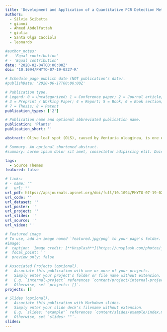 ```yaml
---
title: 'Development and Application of a Quantitative PCR Detection Method to Quantify *Venturia oleaginea* in Asymptomatic Olive (*Olea europaea*) Leaves'
authors:
  - Silvia Scibetta
  - gianni
  - Ahmed Abdelfattah
  - giulia
  - Santa Olga Cacciola
  - leonardo

#author_notes:
# - 'Equal contribution'
# - 'Equal contribution'
date: '2020-02-04T00:00:00Z'
doi: '10.1094/PHYTO-07-19-0227-R'

# Schedule page publish date (NOT publication's date).
#publishDate: '2020-06-17T00:00:00Z'

# Publication type.
# Legend: 0 = Uncategorized; 1 = Conference paper; 2 = Journal article;
# 3 = Preprint / Working Paper; 4 = Report; 5 = Book; 6 = Book section;
# 7 = Thesis; 8 = Patent
publication_types: ['2']

# Publication name and optional abbreviated publication name.
publication: 'Plants'
publication_short: ''

abstract: Olive leaf spot (OLS), caused by Venturia oleaginea, is one of the most common and serious diseases of olive trees in the Mediterranean region. Understanding the pathogen life cycle is important for the development of effective control strategies. Current knowledge is incomplete owing to a lack of effective detection methods. It is extremely difficult to culture V. oleaginea in vitro, so primers were designed to amplify and sequence the internal transcribed spacer ITS1-5.8S-ITS2 region of the fungus directly from infected olive leaves. Sanger sequencing indicated a unique ITS region present in the European strains screened, confirming the appropriateness of the target region for developing a quantitative PCR (qPCR) assay. Furthermore, high-throughput sequencing of the same region excluded the presence of other Venturia species in the olive phyllosphere. The qPCR assay proved very specific and sensitive, enabling the detection of approximately 26 copies of target DNA. The analysis of symptomless leaves during early stages of the epidemic from the end of winter through spring revealed a similar quantity of pathogen DNA regardless of the leaf growth stage. In contrast, the pathogen titer changed significantly during the season. Data indicated that leaf infections start earlier than expected over the season and very young leaves are as susceptible as adult leaves. These findings have important practical implications and suggest the need for improved scheduling of fungicide treatments. The qPCR assay represents a valuable tool providing quantitative results and enables detection of V. oleaginea in all olive organs, including those in which OLS cannot be studied using previously available methods.

# Summary. An optional shortened abstract.
#summary: Lorem ipsum dolor sit amet, consectetur adipiscing elit. Duis posuere tellus ac convallis placerat. Proin tincidunt magna sed ex sollicitudin condimentum.

tags:
  - Source Themes
featured: false

# links:
# - name: ""
#   url: ""
url_pdf: https://apsjournals.apsnet.org/doi/full/10.1094/PHYTO-07-19-0227-R
url_code: ''
url_dataset: ''
url_poster: ''
url_project: ''
url_slides: ''
url_source: ''
url_video: ''

# Featured image
# To use, add an image named `featured.jpg/png` to your page's folder.
#image:
#  caption: 'Image credit: [**Unsplash**](https://unsplash.com/photos/jdD8gXaTZsc)'
#  focal_point: ''
#  preview_only: false

# Associated Projects (optional).
#   Associate this publication with one or more of your projects.
#   Simply enter your project's folder or file name without extension.
#   E.g. `internal-project` references `content/project/internal-project/index.md`.
#   Otherwise, set `projects: []`.
projects: []

# Slides (optional).
#   Associate this publication with Markdown slides.
#   Simply enter your slide deck's filename without extension.
#   E.g. `slides: "example"` references `content/slides/example/index.md`.
#   Otherwise, set `slides: ""`.
slides:
---
```

